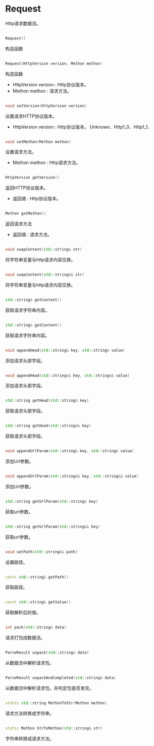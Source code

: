 # Request
Http请求数据流。
<br></br>
```C++
Request()
```
构造函数
<br></br>
```C++
Request(HttpVersion version, Methon methon)
```
构造函数
* HttpVersion version : Http协议版本。
* Methon methon : 请求方法。
<br></br>
```C++
void setVersion(HttpVersion version)
```
设置请求HTTP协议版本。
* HttpVersion version : Http协议版本。    Unknown、Http1_0、Http1_1、
<br></br>
```C++
void setMethon(Methon methon)
```
设置请求方法。
* Methon methon : Http请求方法。
<br></br>
```C++
HttpVersion getVersion()
```
返回HTTP协议版本。
* 返回值 : Http协议版本。
<br></br>
```C++
Methon getMethon()
```
返回请求方法
* 返回值 : 请求方法。
<br></br>
```C++
void swapContent(std::string& str)
```
将字符串变量与http请求内容交换。
<br></br>
```C++
void swapContent(std::string&& str)
```
将字符串变量与http请求内容交换。
<br></br>
```C++
std::string& getContent()
```
获取请求字符串内容。
<br></br>
```C++
std::string& getContent()
```
获取请求字符串内容。
<br></br>
```C++
void appendHead(std::string& key, std::string& value)
```
添加请求头部字段。
<br></br>
```C++
void appendHead(std::string&& key, std::string&& value)
```
添加请求头部字段。
<br></br>
```C++
std::string getHead(std::string& key)
```
获取请求头部字段。
<br></br>
```C++
std::string getHead(std::string&& key)
```
获取请求头部字段。
<br></br>
```C++
void appendUrlParam(std::string& key, std::string& value)
```
添加Url参数。
<br></br>
```C++
void appendUrlParam(std::string&& key, std::string&& value)
```
添加Url参数。
<br></br>
```C++
std::string getUrlParam(std::string& key)
```
获取url参数。
<br></br>
```C++
std::string getUrlParam(std::string&& key)
```
获取url参数。
<br></br>
```C++
void setPath(std::string&& path)
```
设置路径。
<br></br>
```C++
const std::string& getPath()
```
获取路径。
<br></br>
```C++
const std::string& getValue()
```
获取解析后的值。
<br></br>
```C++
int pack(std::string& data)
```
请求打包成数据流。
<br></br>
```C++
ParseResult unpack(std::string& data)
```
从数据流中解析请求包。
<br></br>
```C++
ParseResult unpackAndCompleted(std::string& data)
```
从数据流中解析请求包，并判定包是否发完。
<br></br>
```C++
static std::string MethonToStr(Methon methon)
```
请求方法转换成字符串。
<br></br>
```C++
static Methon StrToMethon(std::string& str)
```
字符串转换成请求方法。
<br></br>